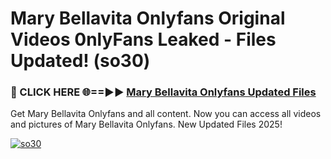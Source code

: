 # Mary Bellavita Onlyfans Original Videos 0nlyFans Leaked - Files Updated! (so30)

<h3>🔴 CLICK HERE 🌐==►► <a href="https://tinyurl.com/x26r9saj" rel="nofollow">Mary Bellavita Onlyfans Updated Files</a></h3>

Get Mary Bellavita Onlyfans and all content. Now you can access all videos and pictures of Mary Bellavita Onlyfans. New Updated Files 2025!

[![so30](https://i.imgur.com/LkgZPqh.gif)](https://tinyurl.com/x26r9saj)
